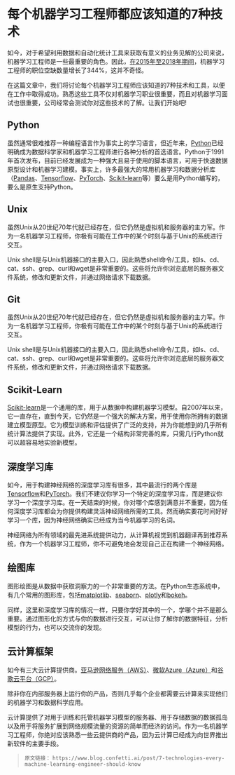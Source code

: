 # 每个机器学习工程师都应该知道的7种技术

如今，对于希望利用数据和自动化统计工具来获取有意义的业务见解的公司来说，机器学习工程师是一些最重要的角色。因此，[在2015年至2018年期间](https://artificialintelligence-news.com/2019/03/15/machine-learning-jobs-high-paying-demand/)，机器学习工程师的职位空缺数量增长了344%，这并不奇怪。

在这篇文章中，我们将讨论每个机器学习工程师应该知道的7种技术和工具，以便在工作中取得成功。熟悉这些工具不仅对机器学习职业很重要，而且对机器学习面试也很重要，公司经常会测试你对这些技术的了解。让我们开始吧!

## Python

虽然通常很难推荐一种编程语言作为事实上的学习语言，但近年来，[Python](https://www.python.org/)已经明确成为数据科学家和机器学习工程师进行各种分析的首选语言。Python于1991年首次发布，目前已经发展成为一种强大且易于使用的脚本语言，可用于快速数据原型设计和机器学习建模。事实上，许多最强大的常用机器学习和数据分析库（[Pandas](https://pandas.pydata.org/)、[Tensorflow](https://www.tensorflow.org/)、[PyTorch](https://pytorch.org/)、[Scikit-learn](https://scikit-learn.org/stable/)等）要么是用Python编写的，要么是原生支持Python。

## Unix

虽然Unix从20世纪70年代就已经存在，但它仍然是虚拟机和服务器的主力军。作为一名机器学习工程师，你极有可能在工作中的某个时刻与基于Unix的系统进行交互。

Unix shell是与Unix机器接口的主要入口，因此熟悉shell命令/工具，如ls、cd、cat、ssh、grep、curl和wget是非常重要的。这些将允许你浏览底层的服务器文件系统，修改和更新文件，并通过网络请求下载数据。

## Git

虽然Unix从20世纪70年代就已经存在，但它仍然是虚拟机和服务器的主力军。作为一名机器学习工程师，你极有可能在工作中的某个时刻与基于Unix的系统进行交互。

Unix shell是与Unix机器接口的主要入口，因此熟悉shell命令/工具，如ls、cd、cat、ssh、grep、curl和wget是非常重要的。这些将允许你浏览底层的服务器文件系统，修改和更新文件，并通过网络请求下载数据。

## Scikit-Learn

[Scikit-learn](https://scikit-learn.org/stable/)是一个通用的库，用于从数据中构建机器学习模型。自2007年以来，它一直存在，直到今天，它仍然是一个强大的解决方案，用于使用你所拥有的数据建立模型原型。它为模型训练和评估提供了广泛的支持，并为你能想到的几乎所有统计算法提供了实现。此外，它还是一个结构非常完善的库，只需几行Python就可以超容易地实验新模型。

## 深度学习库

如今，用于构建神经网络的深度学习库有很多，其中最流行的两个库是[Tensorflow](https://www.tensorflow.org/)和[PyTorch](https://pytorch.org/)。我们不建议你学习一个特定的深度学习库，而是建议你学习一个深度学习库。在一天结束的时候，你对哪个库感到满意并不重要，因为任何深度学习库都会为你提供构建灵活神经网络所需的工具。然而确实要花时间好好学习一个库，因为神经网络确实已经成为当今机器学习的名词。

神经网络为所有领域的最先进系统提供动力，从计算机视觉到机器翻译再到推荐系统，作为一个机器学习工程师，你不可避免地会发现自己正在构建一个神经网络。

## 绘图库

图形绘图是从数据中获取洞察力的一个非常重要的方法。在Python生态系统中，有几个常用的图形库，包括[matplotlib](https://matplotlib.org/)、[seaborn](https://seaborn.pydata.org/)、[plotly](https://plotly.com/)和[bokeh](https://docs.bokeh.org/en/latest/index.html)。

同样，这里和深度学习库的情况一样，只要你学好其中的一个，学哪个并不是那么重要。通过图形化的方式与你的数据进行交互，可以让你了解你的数据特征，分析模型的行为，也可以交流你的发现。

## 云计算框架

如今有三大云计算提供商。[亚马逊网络服务（AWS）](https://aws.amazon.com/)、[微软Azure（Azure）](https://azure.microsoft.com/en-us/)和[谷歌云平台（GCP）](https://cloud.google.com/)。

除非你在内部服务器上运行你的产品，否则几乎每个企业都需要云计算来实现他们的机器学习和数据科学应用。

云计算提供了对用于训练和托管机器学习模型的服务器、用于存储数据的数据孤岛以及用于将服务扩展到网络规模流量的资源的简单而经济的访问。作为一名机器学习工程师，你绝对应该熟悉一些云提供商的产品，因为云计算已经成为向世界推出新软件的主要手段。

> `原文链接：`
> `https://www.blog.confetti.ai/post/7-technologies-every-machine-learning-engineer-should-know`
